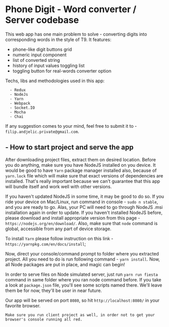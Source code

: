 # Phone Digit - Word converter / Server codebase

This web app has one main problem to solve - converting digits into corresponding words in the style of T9.
It features: 
- phone-like digit buttons grid 
- numeric input component
- list of converted string
- history of input values toggling list
- toggling button for real-words converter option

Techs, libs and methodologies used in this app: 
 
      - Redux
      - NodeJs
      - Yarn
      - Webpack
      - Socket.IO
      - Mocha
      - Chai
      
If any suggestion comes to your mind, feel free to submit it to -  `filip.andjelic.private@gmail.com`.

## - How to start project and serve the app

After downloading project files, extract them on desired location. Before you do anything, make sure you have NodeJS installed on you device. It would be good to have `Yarn` package manager installed also, because of `yarn.lock` file which will make sure that exact versions of dependencies are installed.
That's really important because we can't guarantee that this app will bundle itself and work well with other versions.  

If you haven't updated NodeJS in some time, it may be good to do so. If you ride your device on Mac/Linux, run command in console - `sudo n stable`, and you are ready to go. Alas, your PC will need to go through NodeJS .msi installation again in order to update. 
If you haven't installed NodeJS before, please download and install appropriate version from this page - `https://nodejs.org/en/download/`. Also, make sure that `node` command is global, accessible from any part of device storage.

To install `Yarn` please follow instruction on this link - `https://yarnpkg.com/en/docs/install`;

Now, direct your console/command prompt to folder where you extracted project. All you need to do is run following command - `yarn install`. Now, all Node packages are put in place, and magic can begin!

In order to serve files on Node simulated server, just run `yarn run fiesta` command in same folder where you ran node command before. If you take a look at `package.json` file, you'll see some scripts named there. We'll leave them be for now, they'll be user in near future. 

Our app will be served on port `8080`, so hit `http://localhost:8080/` in your favorite browser.

`Make sure you run client project as well, in order not to get your browser's console running all red.`